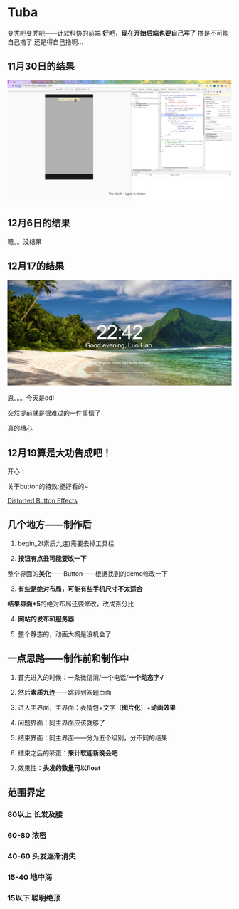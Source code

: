 # Tuba

变秃吧变秃吧——计软科协的前端
**好吧，现在开始后端也要自己写了**
撸是不可能自己撸了
还是得自己撸啊...

## 11月30日的结果
![预览](2017-11-30_21-09-38.gif)

## 12月6日的结果

嗯。。没结果

## 12月17的结果

![预览2](2017-12-17_22-42-38.gif)

恩。。。今天是ddl<br/>

突然提前就是很难过的一件事情了<br/>

真的糟心<br/>

## 12月19算是大功告成吧！

开心！<br/>

关于button的特效:挺好看的~<br/>

[Distorted Button Effects](http://www.html5think.com/demos/html5think-distorted-button-effects/)

## 几个地方——制作后

1. begin_2(素质九连)需要去掉工具栏<br/>

2. **按钮有点丑可能要改一下**

整个界面的**美化**——Button——根据找到的demo修改一下<br/>

3. **有些是绝对布局，可能有些手机尺寸不太适合**

**结果界面*5**的绝对布局还要修改，改成百分比<br/>

4. **网站的发布和服务器**

5. 整个静态的，动画大概是没机会了

## 一点思路——制作前和制作中

1. 首先进入的时候：一条微信消/一个电话/**一个动态字√**

2. 然后**素质九连**——跳转到答题页面

3. 进入主界面，主界面：表情包+文字（**图片化**）+**动画效果**

4. 问题界面：同主界面应该就够了

5. 结束界面：同主界面——分为五个级别，分不同的结果

6. 结束之后的彩蛋：**来计软迎新晚会吧**

7. 效果性：**头发的数量可以float**

<!-- ## MAKA iH5 百度H5
可视化h5暂时只考虑这三个吧

## 麦克
微信表单提交试试这个 -->

## 范围界定

### 80以上 长发及腰

### 60-80 浓密

### 40-60 头发逐渐消失

### 15-40 地中海

### 15以下  聪明绝顶

